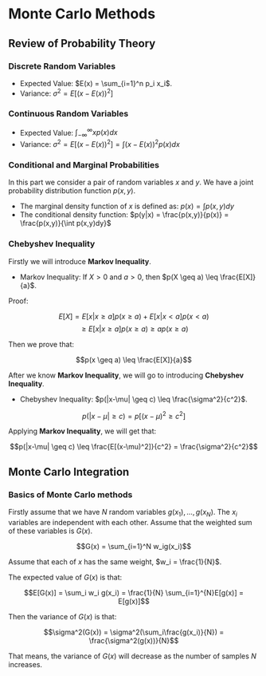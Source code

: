 # Monte Carlo Methods

## Review of Probability Theory

### Discrete Random Variables

- Expected Value: $E(x) = \sum_{i=1}^n p_i x_i$.
- Variance: $\sigma^2 = E[(x - E(x))^2]$

### Continuous Random Variables

- Expected Value: $\int_{-\infty}^{\infty}xp(x)dx$
- Variance: $\sigma^2 = E[(x - E(x))^2] = \int(x-E(x))^2p(x)dx$

### Conditional and Marginal Probabilities

In this part we consider a pair of random variables $x$ and $y$. We have a joint probability distribution function $p(x, y)$.

- The marginal density function of $x$ is defined as: $p(x) = \int p(x, y)dy$
- The conditional density function: $p(y|x) = \frac{p(x,y)}{p(x)} = \frac{p(x,y)}{\int p(x,y)dy}$

### Chebyshev Inequality

Firstly we will introduce **Markov Inequality**.
- Markov Inequality: If $X > 0$ and $a > 0$, then $p(X \geq a) \leq \frac{E[X]}{a}$.

Proof:  

$$E[X] = E[x | x \geq a]p(x \geq a) + E[x | x < a]p(x < a)$$
$$\geq E[x|x \geq a]p(x \geq a) \geq ap(x \geq a)$$

Then we prove that:  

$$p(x \geq a) \leq \frac{E[X]}{a}$$  

After we know **Markov Inequality**, we will go to introducing **Chebyshev Inequality**.  

- Chebyshev Inequality: $p(|x-\mu| \geq c) \leq \frac{\sigma^2}{c^2}$.

$$p(|x-\mu| \geq c) = p[(x-\mu)^2 \geq c^2]$$

Applying **Markov Inequality**, we will get that:  

$$p(|x-\mu| \geq c) \leq \frac{E[(x-\mu)^2]}{c^2} = \frac{\sigma^2}{c^2}$$

## Monte Carlo Integration

### Basics of Monte Carlo methods

Firstly assume that we have $N$ random variables $g(x_1), ..., g(x_N)$. The $x_i$ variables are independent with each other. Assume that the weighted sum of these variables is $G(x)$.

$$G(x) = \sum_{i=1}^N w_ig(x_i)$$

Assume that each of $x$ has the same weight, $w_i = \frac{1}{N}$.

The expected value of $G(x)$ is that:  

$$E[G(x)] = \sum_i w_i g(x_i) = \frac{1}{N} \sum_{i=1}^{N}E[g(x)] = E[g(x)]$$

Then the variance of $G(x)$ is that:  

$$\sigma^2(G(x)) = \sigma^2(\sum_i\frac{g(x_i)}{N}) = \frac{\sigma^2(g(x))}{N}$$

That means, the variance of $G(x)$ will decrease as the number of samples $N$ increases.  